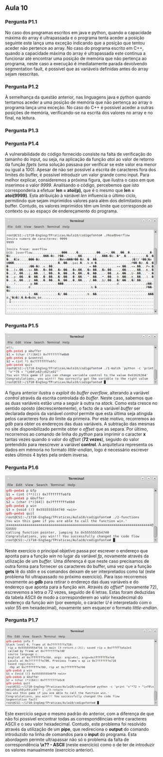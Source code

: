 ## Aula 10

### Pergunta P1.1
No caso dos programas escritos em java e python, quando a capacidade máxima do array é ultrapassada e o programa tenta aceder a posição seguinte este lança uma exceção indicando que a posição que tentou aceder não pertence ao array. No caso do programa escrito em C++, quando a capacidade máxima do array é ultrapassada este continua a funcionar até encontrar uma posição de memória que não pertença ao programa, neste caso a execução é imediatamente parada devolvendo segmentation fault, é possível que as variáveis definidas antes do array sejam reescritas.

### Pergunta P1.2
À semelhança da questão anterior, nas linguagens java e python quando tentamos aceder a uma posição de memória que não pertença ao array o programa lança uma exceção. No caso do C++ é possível aceder a outras posições de memória, verificando-se na escrita dos valores no array e no final, na leitura.

### Pergunta P1.3

### Pergunta P1.4

A vulnerabilidade do código fornecido consiste na falta de verificação do tamanho do input, ou seja, na aplicação da função *atoi* ao valor de retorno da função *fgets* (uma solução passava por verificar se este valor era menor ou igual a 100). Apesar de não ser possível a escrita de caracteres fora dos limites do buffer, é possível introduzir um valor grande como input. Para melhor explicar, consideremos a próxima figura, que ilustra o caso em que inserimos o valor *9999*. Analisando o código, percebemos que isto corresponderia a efetuar **len = atoi(p)**, que é o mesmo que **len = atoi(9999)**. Esta atribuição à variável *len* influencia o último ciclo, permitindo que sejam imprimidos valores para além dos delimitados pelo buffer. Contudo, os valores imprimidos têm um limite que corresponde ao contexto ou ao espaço de endereçamento do programa.

![Figura 1](https://github.com/uminho-miei-engseg/1718-G6/blob/master/aula10/images/1-4.png "Figura 1")


### Pergunta P1.5

![Figura 2](https://github.com/uminho-miei-engseg/1718-G6/blob/master/aula10/images/1-5.png "Figura 2")

A figura anterior ilustra o *exploit* do *buffer overflow*, alterando a variável *control* através da escrita controlada do *buffer*. Neste caso, sabemos que as duas variáveis estão uma a seguir à outra na *stack*. Como esta cresce no sentido oposto (decrescentemente), o facto de a variável *buffer* ser declarada depois da variável *control* permite que esta última seja atingida pelos caracteres fora do limite da primeira. Por este motivo, recorremos ao *gdb* para obter os endereços das duas variáveis. A subtração das mesmas no site disponibilizado permite obter o *offset* que as separa. Por último, recorremos ao comando de linha do *python* para imprimir o caracter **x** tantas vezes quando o valor do *offset* (**72 vezes**), seguido do valor pretendido para reescrever a variável **control**. A arquitetura representa os dados em mémoria no formato *little-endian*, logo é necessário escrever estes últimos 4 bytes pela ordem inversa.


### Pergunta P1.6

![Figura 3](https://github.com/uminho-miei-engseg/1718-G6/blob/master/aula10/images/1-6.png "Figura 3")

Neste exercício o principal objetivo passa por escrever o endereço que aponta para a função *win* no lugar da variável *fp*, novamente através da utilização de um *buffer*. Uma diferença é que neste caso precisamos de outra forma para fornecer os caracteres do buffer, uma vez que a função **gets** lê do stdin e os comandos deixam de ser interpretados como tal (este problema foi ultrapassado no próximo exercício). Para isso recorremos novamente ao **gdb** para retirar o endereço das duas variáveis e do endereço que aponta para a função *win*. Através do *offset** (novamente 72), escrevemos a letra *a* 72 vezes, seguido de 6 letras. Estas foram deduzidas da tabela ASCII de modo a corresponderem ao valor hexadecimal do endereço da função *win* (por exemplo, o caracter *U* é interpretado com o valor 55 em hexadecimal), novamente sem esquecer o formato *little-endian*.

### Pergunta P1.7

![Figura 4](https://github.com/uminho-miei-engseg/1718-G6/blob/master/aula10/images/1-7.png "Figura 4")

Este exercício segue o mesmo padrão do anterior, com a diferença de que não foi possível encontrar todas as correspondências entre caracteres ASCII e o seu valor hexadecimal. Contudo, este problema foi resolvido através da utilização de um **pipe**, que redireciona o **output** do comando introduzido na linha de comandos para o **input** do programa. Esta abordagem permite ultrapassar não só o problema da falta de correspondência **\x?? - ASCII** (neste exercício) como o de ter de introduzir os valores manualmente (exercício anterior).
